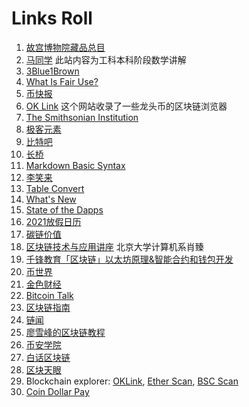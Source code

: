 # Links Roll

1. [故宫博物院藏品总目](linhttps://zm-digicol.dpm.org.cn/)
1. [马同学](https://www.matongxue.com/) 此站内容为工科本科阶段数学讲解
1. [3Blue1Brown](https://www.youtube.com/channel/UCYO_jab_esuFRV4b17AJtAw)
1. [What Is Fair Use?](https://fairuse.stanford.edu/overview/fair-use/what-is-fair-use/)
1. [币快报](https://www.beekuaibao.com/)
1. [OK Link](https://www.oklink.com/) 这个网站收录了一些龙头币的区块链浏览器
1. [The Smithsonian Institution](https://www.si.edu/)
1. [极客元素](https://www.geekmeta.com/)
1. [比特吧](https://www.bitbar.info/)
1. [长桥](https://longbridgeapp.com/)
1. [Markdown Basic Syntax](https://www.markdownguide.org/basic-syntax/)
1. [李笑来](https://lixiaolai.com/)
1. [Table Convert](https://tableconvert.com/)
1. [What's New](https://whats.new/shortcuts)
1. [State of the Dapps](https://www.stateofthedapps.com/zh)
1. [2021放假日历](https://new.qq.com/omn/20210103/20210103A0DXAA00.html)
1. [碳链价值](https://www.ccvalue.cn/)
1. [区块链技术与应用讲座](https://www.youtube.com/watch?v=UmVec9VHtpE&list=PLnTPdMjBRmAYehJkVbAXqxO-0cc9ALC6V) 北京大学计算机系肖臻
1. [千锋教育「区块链」以太坊原理&智能合约和钱包开发](https://www.youtube.com/watch?v=zmkKdWebZmM&list=PLwDQt7s1o9J4l1LQ3x2vZ54TPhIh6UvMr)
1. [币世界](https://www.bishijie.com/1)
1. [金色财经](https://www.jinse.com/)
1. [Bitcoin Talk](https://bitcointalk.org/)
1. [区块链指南](https://yeasy.gitbook.io/blockchain_guide/)
1. [链闻](https://www.chainnews.com/)
1. [廖雪峰的区块链教程](https://www.liaoxuefeng.com/wiki/1207298049439968)
1. [币安学院](https://academy.binancezh.ch/zh)
1. [白话区块链](https://www.hellobtc.com/)
1. [区块天眼](https://www.wikibit.cn/)
1. Blockchain explorer: [OKLink](https://www.oklink.com/), [Ether Scan](https://etherscan.io/), [BSC Scan](https://bscscan.com/)
1. [Coin Dollar Pay](https://coindollarpay.com/)
